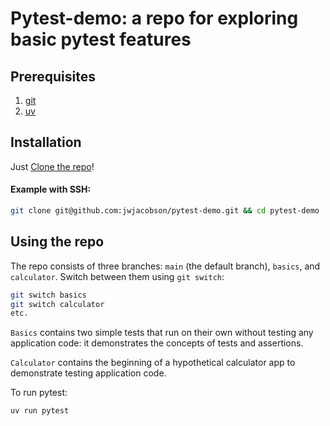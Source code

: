 # Pytest-demo: a repo for exploring basic pytest features

## Prerequisites
1. [git](https://git-scm.com/downloads)
2. [uv](https://docs.astral.sh/uv/getting-started/installation/)

## Installation

Just  [Clone the repo](https://docs.github.com/en/repositories/creating-and-managing-repositories/cloning-a-repository)!

#### Example with SSH:
```bash
git clone git@github.com:jwjacobson/pytest-demo.git && cd pytest-demo
```

## Using the repo

The repo consists of three branches: `main` (the default branch), `basics`, and `calculator`. Switch between them using `git switch`:

```bash
git switch basics
git switch calculator
etc.
```

`Basics` contains two simple tests that run on their own without testing any application code: it demonstrates the concepts of tests and assertions.

`Calculator` contains the beginning of a hypothetical calculator app to demonstrate testing application code.

To run pytest:

```
uv run pytest
```